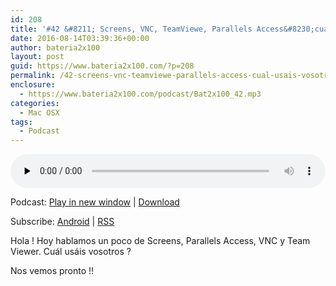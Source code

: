 ```yaml
---
id: 208
title: '#42 &#8211; Screens, VNC, TeamViewe, Parallels Access&#8230;cuál Usáis Vosotros ??'
date: 2016-08-14T03:39:36+00:00
author: bateria2x100
layout: post
guid: https://www.bateria2x100.com/?p=208
permalink: /42-screens-vnc-teamviewe-parallels-access-cual-usais-vosotros/
enclosure:
  - https://www.bateria2x100.com/podcast/Bat2x100_42.mp3
categories:
  - Mac OSX
tags:
  - Podcast
---
```

<div class="powerpress_player" id="powerpress_player_5891">
  <audio class="wp-audio-shortcode" id="audio-208-44" preload="none" style="width: 100%;" controls="controls"><source type="audio/mpeg" src="https://www.bateria2x100.com/podcast/Bat2x100_42.mp3?_=44" /><a href="https://www.bateria2x100.com/podcast/Bat2x100_42.mp3">https://www.bateria2x100.com/podcast/Bat2x100_42.mp3</a></audio>
</div>

<p class="powerpress_links powerpress_links_mp3">
  Podcast: <a href="https://www.bateria2x100.com/podcast/Bat2x100_42.mp3" class="powerpress_link_pinw" target="_blank" title="Play in new window" onclick="return powerpress_pinw('https://www.bateria2x100.com/?powerpress_pinw=208-podcast');" rel="nofollow">Play in new window</a> | <a href="https://www.bateria2x100.com/podcast/Bat2x100_42.mp3" class="powerpress_link_d" title="Download" rel="nofollow" download="Bat2x100_42.mp3">Download</a>
</p>

<p class="powerpress_links powerpress_subscribe_links">
  Subscribe: <a href="https://subscribeonandroid.com/www.bateria2x100.com/feed/podcast/" class="powerpress_link_subscribe powerpress_link_subscribe_android" title="Subscribe on Android" rel="nofollow">Android</a> | <a href="https://www.bateria2x100.com/feed/podcast/" class="powerpress_link_subscribe powerpress_link_subscribe_rss" title="Subscribe via RSS" rel="nofollow">RSS</a>
</p>

Hola ! Hoy hablamos un poco de Screens, Parallels Access, VNC y Team Viewer. Cuál usáis vosotros ? 

Nos vemos pronto !!
